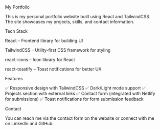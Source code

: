 My Portfolio

This is my personal portfolio website built using React and TailwindCSS. The site showcases my projects, skills, and contact information.

Tech Stack

React – Frontend library for building UI

TailwindCSS – Utility-first CSS framework for styling

react-icons – Icon library for React

react-toastify – Toast notifications for better UX

Features

✅ Responsive design with TailwindCSS
✅ Dark/Light mode support
✅ Projects section with external links
✅ Contact form (integrated with Netlify for submissions)
✅ Toast notifications for form submission feedback

Contact

You can reach me via the contact form on the website or connect with me on LinkedIn and GitHub.

